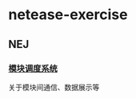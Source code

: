 # netease-exercise

## NEJ

### [模块调度系统](https://github.com/NEYouFan/nej-framework/blob/master/doc/DISPATCHER.md)

关于模块间通信、数据展示等